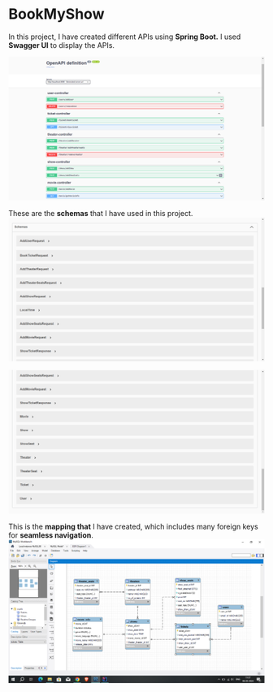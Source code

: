 # BookMyShow

In this project, I have created different APIs using **Spring Boot.** I used **Swagger UI** to display the APIs.

![Api's](Screenshots/Api's.png)

These are the **schemas** that I have used in this project.
![Schema](Screenshots/Schemas1.png)

![Schema](Screenshots/Schemas2.png)

This is the **mapping that** I have created, which includes many foreign keys for **seamless navigation**.
![Mapping](Screenshots/Mapping.png)
